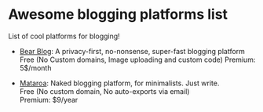 # Awesome blogging platforms list
List of cool platforms for blogging!


- [Bear Blog](https://bearblog.dev/): A privacy-first, no-nonsense, super-fast blogging platform
Free (No Custom domains, Image uploading and custom code)
Premium: 5$/month

- [Mataroa](https://mataroa.blog/): Naked blogging platform, for minimalists. Just write.  
Free (No custom domain, No auto-exports via email)  
Premium: $9/year
